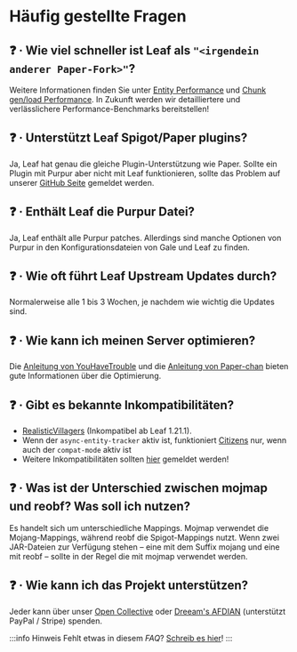 # Häufig gestellte Fragen

## ❓ · Wie viel schneller ist Leaf als `"<irgendein anderer Paper-Fork>"`?

Weitere Informationen finden Sie unter [Entity Performance](benchmark/entity-performance.md) und [Chunk gen/load Performance](benchmark/chunk-generation.md). In Zukunft werden wir detailliertere und verlässlichere Performance-Benchmarks bereitstellen!

## ❓ · Unterstützt Leaf Spigot/Paper plugins?

Ja, Leaf hat genau die gleiche Plugin-Unterstützung wie Paper. Sollte ein Plugin mit Purpur aber nicht mit Leaf funktionieren, sollte das Problem auf unserer [GitHub Seite](https://github.com/Winds-Studio/Leaf/issues/new/choose) gemeldet werden.

## ❓ · Enthält Leaf die Purpur Datei?

Ja, Leaf enthält alle Purpur patches. Allerdings sind manche Optionen von Purpur in den Konfigurationsdateien von Gale und Leaf zu finden.

## ❓ · Wie oft führt Leaf Upstream Updates durch?

Normalerweise alle 1 bis 3 Wochen, je nachdem wie wichtig die Updates sind.

## ❓ · Wie kann ich meinen Server optimieren?

Die [Anleitung von YouHaveTrouble](https://github.com/YouHaveTrouble/minecraft-optimization) und die [Anleitung von Paper-chan](https://paper-chan.moe/paper-optimization/) bieten gute Informationen über die Optimierung.

## ❓ · Gibt es bekannte Inkompatibilitäten?

- [RealisticVillagers](https://www.spigotmc.org/resources/realisticvillagers.105055) (Inkompatibel ab Leaf 1.21.1).
- Wenn der `async-entity-tracker` aktiv ist, funktioniert [Citizens](https://www.spigotmc.org/resources/citizens.13811) nur, wenn auch der `compat-mode` aktiv ist
- Weitere Inkompatibilitäten sollten [hier](https://github.com/Winds-Studio/Leaf/issues/new/choose) gemeldet werden!

## ❓ · Was ist der Unterschied zwischen mojmap und reobf? Was soll ich nutzen?

Es handelt sich um unterschiedliche Mappings. Mojmap verwendet die Mojang-Mappings, während reobf die Spigot-Mappings nutzt. Wenn zwei JAR-Dateien zur Verfügung stehen – eine mit dem Suffix mojang und eine mit reobf – sollte in der Regel die mit mojmap verwendet werden.

## ❓ · Wie kann ich das Projekt unterstützen?

Jeder kann über unser [Open Collective](https://opencollective.com/Winds-Studio) oder [Dreeam's AFDIAN](https://afdian.com/a/Dreeam) (unterstützt PayPal / Stripe) spenden.

:::info Hinweis
Fehlt etwas in diesem _FAQ_? [Schreib es hier](getting-started.md#📫-kontakt)!
:::
